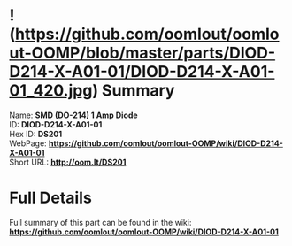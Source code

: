 
!(https://github.com/oomlout/oomlout-OOMP/blob/master/parts/DIOD-D214-X-A01-01/DIOD-D214-X-A01-01_420.jpg)
Summary
=================
  
Name: __SMD (DO-214) 1 Amp Diode__    
ID: __DIOD-D214-X-A01-01__   
Hex ID: __DS201__   
WebPage: __https://github.com/oomlout/oomlout-OOMP/wiki/DIOD-D214-X-A01-01__   
Short URL: __http://oom.lt/DS201__   

Full Details
==========================
Full summary of this part can be found in the wiki:   
__https://github.com/oomlout/oomlout-OOMP/wiki/DIOD-D214-X-A01-01__    

